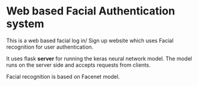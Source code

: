 # Web based Facial Authentication system
This is a web based facial log in/ Sign up website which uses Facial recognition for user authentication.

It uses flask **server** for running the keras neural network model. 
The model runs on the server side and accepts requests from clients.

Facial recognition is based on Facenet model.

